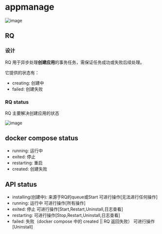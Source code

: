 # appmanage

![image](https://user-images.githubusercontent.com/43192516/231104572-a57940b1-273b-4761-ae82-7139a8966f70.png)


## RQ 

### 设计

RQ 用于异步处理**创建应用**的事务任务，需保证任务成功或失败后续处理。

它提供的状态有：  

- creating: 创建中
- failed: 创建失败


### RQ status

RQ 主要解决创建应用的状态

![image](https://user-images.githubusercontent.com/43192516/231103506-22bbfc80-f31f-4ba0-a331-4a05a345ec25.png)

## docker compose status

- running: 运行中
- exited: 停止
- restarting: 重启
- created: 创建失败

## API status

- installing(创建中): 来源于RQ的queue或Start 可进行操作[无法进行任何操作]
- running: 运行中 可进行操作[所有操作]
- exited: 停止 可进行操作[Start,Restart,Uninstall,日志查看]
- restarting: 可进行操作[Stop,Restart,Uninstall,日志查看]
- failed: 失败（docker compose 中的 created || RQ 返回失败） 可进行操作[Uninstall]
